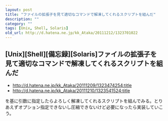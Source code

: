 ```yaml
---
layout: post
title: "ファイルの拡張子を見て適切なコマンドで解凍してくれるスクリプトを組んだ"
description: ""
category: ""
tags: [Unix, Shell, Solaris]
old_url: http://d.hatena.ne.jp/kk_Ataka/20111212/1323701022
---
```


\[Unix\]\[Shell\]\[備忘録\]\[Solaris\]ファイルの拡張子を見て適切なコマンドで解凍してくれるスクリプトを組んだ
------------------------------------------------------------------------------------------------------------

-   <http://d.hatena.ne.jp/kk_Ataka/20111209/1323474254:title>
-   <http://d.hatena.ne.jp/kk_Ataka/20111210/1323541524:title>

を基に引数に指定したらよろしく解凍してくれるスクリプトを組んでみる。とりあえずオプション指定できないし圧縮できないけど必要になったら実装していこう。

<script src="https://gist.github.com/1460871.js?file=autocompress.sh"></script>
